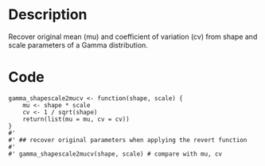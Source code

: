 # Description
Recover original mean (mu) and coefficient of variation (cv) from shape and scale parameters of a Gamma distribution.

# Code
```
gamma_shapescale2mucv <- function(shape, scale) {
    mu <- shape * scale
    cv <- 1 / sqrt(shape)
    return(list(mu = mu, cv = cv))
}
#'
#' ## recover original parameters when applying the revert function
#'
#' gamma_shapescale2mucv(shape, scale) # compare with mu, cv

```